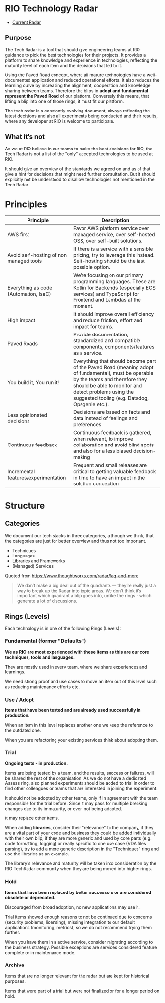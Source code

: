 # RIO Technology Radar
* [Current Radar](https://backstage.developers.rio.cloud/tech-radar)

## Purpose

The Tech Radar is a tool that should give engineering teams at RIO
guidance to pick the best technologies for their projects. It provides a
platform to share knowledge and experience in technologies, reflecting
the maturity level of each item and the decisions that led to it.

Using the Paved Road concept, where all mature technologies have a
well-documented application and reduced operational efforts. It also
reduces the learning curve by increasing the alignment, cooperation and
knowledge sharing between teams. Therefore the blips in **adopt and
fundamental represent the Paved Road** of our platform. Conversely this
means, that lifting a blip into one of those rings, it must fit our
platform.

The tech radar is a constantly evolving document, always reflecting the
latest decisions and also all experiments being conducted and their
results, where any developer at RIO is welcome to participate.

## What it’s not

As we at RIO believe in our teams to make the best decisions for RIO,
the Tech Radar is not a list of the "only" accepted technologies to be
used at RIO.

It should give an overview of the standards we agreed on and as of that
give a hint for decisions that might need further consultation. But it
should explicitly not be understood to disallow technologies not
mentioned in the Tech Radar.

# Principles

|Principle|Description|
|--|--|
|AWS first|Favor AWS platform service over managed service, over self-hosted OSS, over self-built solutions. |
|Avoid self-hosting of non managed tools| If there is a service with a sensible pricing, try to leverage this instead. Self-hosting should be the last possible option. |
|Everything as code (Automation, IsaC)| We’re focusing on our primary programming languages. These are Kotlin for Backends (especially ECS services) and TypeScript for Frontend and Lambdas at the moment. |
|High impact| It should improve overall efficiency and reduce friction, effort and impact for teams. |
|Paved Roads| Provide documentation, standardized and compatible components, components/features as a service. |
|You build it, You run it!| Everything that should become part of the Paved Road (meaning adopt of fundamental), must be operable by the teams and therefore they should be able to monitor and detect problems using the suggested tooling (e.g. Datadog, Opsgenie etc.). |
|Less opinionated decisions| Decisions are based on facts and data instead of feelings and preferences |
|Continuous feedback| Continuous feedback is gathered, when relevant, to improve collaboration and avoid blind spots and also for a less biased decision-making |
|Incremental features/experimentation | Frequent and small releases are critical to getting valuable feedback in time to have an impact in the solution conception |

# Structure

## Categories

We document our tech stacks in three categories, although we think, that
the categories are just for better overview and thus not too important.

-   Techniques
-   Languages
-   Libraries and Frameworks
-   (Managed) Services

Quoted from <https://www.thoughtworks.com/radar/faq-and-more>

> We don’t make a big deal out of the quadrants — they’re really just a
> way to break up the Radar into topic areas. We don’t think it’s
> important which quadrant a blip goes into, unlike the rings - which
> generate a lot of discussions.

## Rings (Levels)

Each technology is in one of the following Rings (Levels):

### Fundamental (former "Defaults")

**We as RIO are most experienced with these items as this are our core
techniques, tools and languages.**

They are mostly used in every team, where we share experiences and
learnings.

We need strong proof and use cases to move an item out of this level
such as reducing maintenance efforts etc.

### Use / Adopt

**Items that have been tested and are already used successfully in
production**.

When an item in this level replaces another one we keep the reference to
the outdated one.

When you are refactoring your existing services think about adopting
them.

### Trial

**Ongoing tests - in production.**

Items are being tested by a team, and the results, success or failures,
will be shared the rest of the organisation. As we do not have a
dedicated Assess ring, also planned experiments should be added to trial
in order to find other colleagues or teams that are interested in
joining the experiment.

It should not be adopted by other teams, only if in agreement with the
team responsible for the trial before. Since it may pass for multiple
breaking changes due to its immaturity, or even not being adopted.

It may replace other items.

When adding **libraries**, consider their "relevance" to the company, if they are a vital part of your code and 
business they could be added individually with their own blip, if they are more generic and used by core parts 
(e.g. code formatting, logging) or really specific to one use case (VDA files parsing), try to add a more generic
description in the "Techniques" ring and use the libraries as an example.

The library's relevance and maturity will be taken into consideration by the RIO TechRadar community when they are 
being moved into higher rings.

### Hold

**Items that have been replaced by better successors or are considered
obsolete or deprecated.**

Discouraged from broad adoption, no new applications may use it.

Trial items showed enough reasons to not be continued due to concerns
(security problems, licensing), missing integration to our default
applications (monitoring, metrics), so we do not recommend trying them
further.

When you have them in a active service, consider migrating according to
the business strategy. Possible exceptions are services considered
feature complete or in maintenance mode.

### Archive

Items that are no longer relevant for the radar but are kept for
historical purposes.

Items that were part of a trial but were not finalized or for a longer
period on hold.
